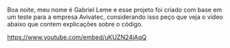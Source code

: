 Boa noite, meu nome é Gabriel Leme e esse projeto foi criado com base em um teste para a empresa Avivatec, considerando isso peço que veja o vídeo abaixo que contem explicações sobre o código.

https://www.youtube.com/embed/uKUZN24jAqQ

